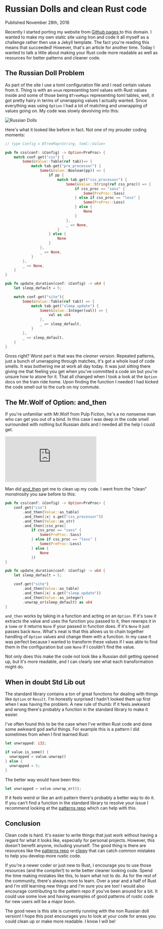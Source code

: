 # Russian Dolls and clean Rust code
<div class="subtitle">Published November 28th, 2016</div>

Recently I started porting my website from [Github pages
](https://mgattozzi.github.io) to this domain. I wanted to make my own
static site using Iron and code it all myself as a challenge rather then use
a Jekyll template. The fact you're reading this means that
succeeded! However, that's an article for another time. Today I wanted
to talk a little about making your Rust code more readable as well as resources
for better patterns and cleaner code.

## The Russian Doll Problem
As part of the site I use a toml configuration file and I read certain
values from it. Thing is with an `enum` representing toml values with Rust
values inside and some of those being `BTreeMaps` representing toml tables,
well, it got pretty hairy in terms of unwrapping values I actually wanted.
Since everything was using `Option` I had a lot of matching and
unwrapping of values going on. My code was slowly devolving into
this:

<img class="post" src="/images/russian_dolls.jpg" alt="Russian Dolls">

Here's what it looked like before in fact. Not one of my prouder coding
moments:

```rust
// type Config = BTreeMap<String, toml::Value>

pub fn css(conf: &Config) -> Option<PreProc> {
    match conf.get("css") {
        Some(&Value::Table(ref tab))=> {
            match tab.get("pre_processor") {
                Some(&Value::Boolean(pp)) => {
                    if pp {
                        match tab.get("css_processor") {
                            Some(&Value::String(ref css_proc)) => {
                                if css_proc == "sass" {
                                    Some(PreProc::Sass)
                                } else if css_proc == "less" {
                                    Some(PreProc::Less)
                                } else {
                                    None
                                }
                            },
                            _ => None,
                        }
                    } else {
                        None
                    }
                },
                _ => None,
            }
        },
        _ => None,
    }
}

pub fn update_duration(conf: &Config) -> u64 {
    let sleep_default = 5;

    match conf.get("site"){
        Some(&Value::Table(ref tab)) => {
            match tab.get("sleep_update") {
                Some(&Value::Integer(val)) => {
                    val as u64
                },
                _ => sleep_default,
            }
        },
        _ => sleep_default,
    }
}
```

Gross right? Worst part is that was the *cleaner version*. Repeated patterns,
just a bunch of unwrapping through matches, it's got a whole load of code
smells. It was bothering me at work all day today. It was just sitting there
giving me that feeling you get when you've committed a code sin but
you're unsure how to atone for it. That all changed when I took a look at
the `Option` docs on the train ride home. Upon finding the function I needed
I had kicked the code smell out to the curb on my commute.

## The Mr.Wolf of Option: and_then

If you're unfamiliar with Mr.Wolf from Pulp Fiction, he's a no nonsense
man who can get you out of a bind. In this case I was deep in the code
smell surrounded with nothing but Russian dolls and I needed all the
help I could get.

<div class="video-container">
  <iframe width="auto" height="auto" src="https://www.youtube.com/embed/IgzFPOMjiC8" frameborder="0" allowfullscreen></iframe>
</div>

Man did
[and_then](https://doc.rust-lang.org/std/option/enum.Option.html#method.and_then) get me to
clean up my code. I went from the "clean" monstrosity you saw before to this:

```rust
pub fn css(conf: &Config) -> Option<PreProc> {
    conf.get("css")
        .and_then(Value::as_table)
        .and_then(|x| x.get("css_processor"))
        .and_then(Value::as_str)
        .and_then(|css_proc|
            if css_proc == "sass" {
                Some(PreProc::Sass)
            } else if css_proc == "less" {
                Some(PreProc::Less)
            } else {
                None
            })
}

pub fn update_duration(conf: &Config) -> u64 {
    let sleep_default = 5;

    conf.get("site")
        .and_then(Value::as_table)
        .and_then(|x| x.get("sleep_update"))
        .and_then(Value::as_integer)
        .unwrap_or(sleep_default) as u64
}
```

`and_then` works by taking in a function and acting on an `Option`. If it's
`Some` it extracts the value and uses the function you passed to it,
then rewraps it in a `Some` or it returns `None` if your passed in function does.
If it's `None` it just passes back `None`.
What's neat is that this allows us to chain together handling of
`Option` values and change them with a function. In my case it was
perfect because I wanted to transform these values if I was able to find
them in the configuration but use `None` if I couldn't find the value.

Not only does this make the code not look like a Russian doll getting
opened up, but it's more readable, and I can clearly see what each
transformation might do.

## When in doubt Std Lib out
The standard library contains a ton of great functions for dealing with
things like `Option` or `Result`. I'm honestly surprised I hadn't looked
them up first when I was having the problem. A new rule of thumb: If it
feels awkward and wrong there's probably a function in the standard
library to make it easier.

I've often found this to be the case when I've written Rust code and done
some awkward god awful things. For example this is a pattern I did
sometimes from when I first learned Rust:

```rust
let unwrapped: i32;

if value.is_some() {
  unwrapped = value.unwrap()
} else {
  unwrapped = 5;
}

```

The better way would have been this:

```rust
let unwrapped = value.unwrap_or(5);
```

If it feels weird or like an anti pattern there's probably a better way
to do it. If you can't find a function in the standard library to resolve
your issue I recommend looking at the [patterns repo](https://github.com/rust-unofficial/patterns)
which can help with this.

## Conclusion
Clean code is hard. It's easier to write things that just work without
having a regard for what it looks like, especially for personal projects.
However, this doesn't benefit anyone, including yourself. The good thing
is there are resources like the [patterns repo](https://github.com/rust-unofficial/patterns) or
[clippy](https://github.com/Manishearth/rust-clippy) that can catch
common mistakes to help you develop more rustic code.

If you're a newer coder or just new to Rust, I encourage you to use those resources (and
the compiler!) to write better cleaner looking code. Spend the time
making mistakes like this, to learn what not to do. As for the rest of
the community, there's always more to learn. Over a year and a half of
Rust and I'm still learning new things and I'm sure you are too! I would
also encourage contributing to the pattern repo if you've been around
for a bit. It could use some love and having examples of good patterns
of rustic code for new users will be a major boon.

The good news is this site is currently running with the non Russian
doll version! I hope this post encourages you to look at your code
for areas you could clean up or make more readable. I know I will be!

